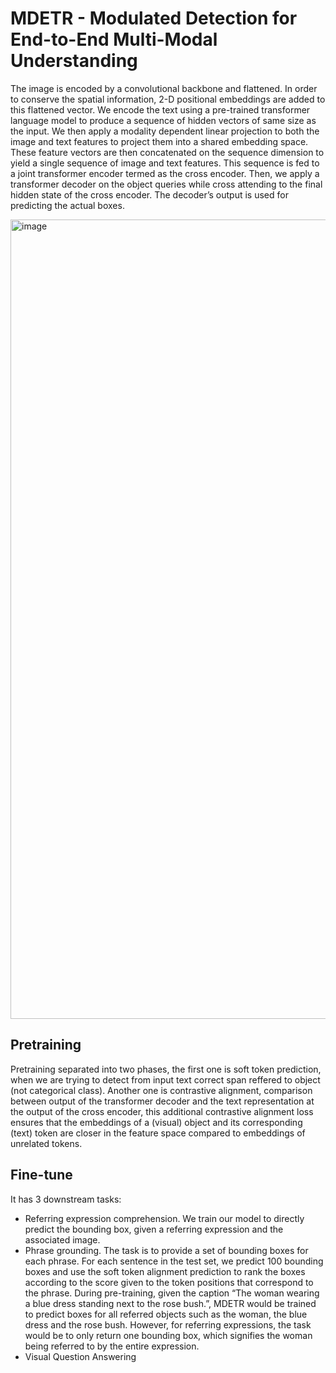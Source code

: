 # MDETR - Modulated Detection for End-to-End Multi-Modal Understanding
The image is encoded by a convolutional backbone and flattened. In order to conserve the spatial information, 2-D positional embeddings are added to this flattened vector. We encode the text using a pre-trained transformer language model to produce a sequence of hidden vectors of same size as the input. We then apply a modality dependent linear projection to both the image and text features to project them into a shared embedding space. These feature vectors are then concatenated on the sequence dimension to yield a single sequence of image and text features. This sequence is fed to a joint transformer encoder termed as the cross encoder. Then, we apply a transformer decoder on the object queries while cross attending to the final hidden state of the cross encoder. The decoder’s output is used for predicting the actual boxes.

<img width="1279" alt="image" src="https://user-images.githubusercontent.com/48170101/184120836-fa886286-254c-4d37-8c9f-933ba679aaab.png">

## Pretraining
Pretraining separated into two phases, the first one is soft token prediction, when we are trying to detect from input text correct span reffered to object (not categorical class). Another one is contrastive alignment, comparison between output of the transformer decoder and the text representation at the output of the cross
encoder, this additional contrastive alignment loss ensures that the embeddings of a (visual) object and its corresponding (text) token are closer in the feature space compared to embeddings of unrelated tokens. 

## Fine-tune
It has 3 downstream tasks:
- Referring expression comprehension. We train our model to directly predict the bounding box, given a referring expression and the associated image.
- Phrase grounding. The task is to provide a set of bounding boxes for each phrase. For each sentence in the test set, we predict 100 bounding boxes and use the soft token alignment prediction to rank the boxes according to the score given to the token positions that correspond to the phrase. During pre-training, given the caption “The woman wearing a blue dress standing next to the rose bush.”, MDETR would be trained to predict boxes for all referred objects such as the woman, the blue dress and the rose bush. However, for referring expressions, the task would be to only return one bounding box, which signifies the woman being referred to by the entire expression.
- Visual Question Answering
